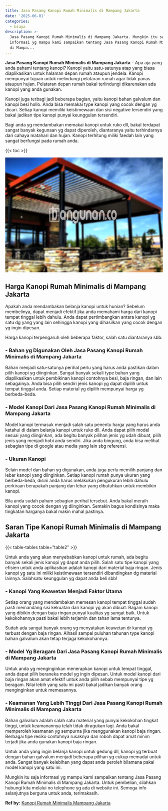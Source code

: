 ```yaml
---
title: Jasa Pasang Kanopi Rumah Minimalis di Mampang Jakarta
date: '2025-06-01'
categories:
  - biaya
description: >-
  Jasa Pasang Kanopi Rumah Minimalis di Mampang Jakarta. Mungkin itu saja
  informasi yg mampu kami sampaikan tentang Jasa Pasang Kanopi Rumah Minimalis
  di Mampa...
---
```


**Jasa Pasang Kanopi Rumah Minimalis di Mampang Jakarta** – Apa aja yang anda pahami tentang kanopi? Kanopi yaitu satu-satunya atap yang biasa diaplikasikan untuk halaman depan rumah ataupun jendela. Kanopi mempunyai tujuan untuk melindungi pelataran rumah agar tidak panas ataupun hujan. Pelataran depan rumah bakal terlindungi dikarenakan ada kanopi yang anda gunakan.

Kanopi juga terbagi jadi beberapa bagian, yaitu kanopi bahan galvalum dan kanopi besi hollo. Anda bisa memakai type kanopi yang cocok dengan yg dicari. Setiap kanopi memiliki keistimewaan dan sisi negative tersendiri yang bakal jadikan tipe kanopi punyai keunggulan tersendiri.

Bagi anda yg mendambakan memakai kanopi untuk ruko dll, bakal terdapat sangat banyak kegunaan yg dapat diperoleh, diantaranya yaitu terhindarnya dari cahaya matahari dan hujan. Kanopi terhitung miliki faedah lain yang sangat berfungsi pada rumah anda.

{{< toc >}}

![Jasa Pasang Kanopi Rumah Minimalis di Mampang Jakarta](/images/harga-kanopi-minimalis-12.png)

## Harga Kanopi Rumah Minimalis di Mampang Jakarta

Apakah anda mendambakan belanja kanopi untuk hunian? Sebelum membelinya, dapat menjadi efektif jika anda memahami harga dari kanopi tempat tinggal lebih dahulu. Anda dapat pertimbangkan antara kanopi yg satu dg yang yang lain sehingga kanopi yang dihasilkan yang cocok dengan yg ingin dipesan.

Harga kanopi terpengaruh oleh beberapa faktor, salah satu diantaranya sbb:

### \- Bahan yg Digunakan Oleh Jasa Pasang Kanopi Rumah Minimalis di Mampang Jakarta

Bahan menjadi satu-satunya perihal perlu yang harus anda pastikan dalam pilih kanopi yg diinginkan. Sangat banyak sekali type bahan yang diaplikasikan untuk pembikinan kanopi contohnya besi, baja ringan, dan lain sebagainya. Anda bisa pilih sendiri jenis kanopi yg dapat dipilih untuk tempat tinggal anda. Setiap material yg dipilih mempunyai harga yg berbeda-beda.

### \- Model Kanopi Dari Jasa Pasang Kanopi Rumah Minimalis di Mampang Jakarta

Model kanopi termasuk menjadi salah satu penentu harga yang harus anda ketahui di dalam belanja kanopi untuk ruko dll. Anda dapat pilih model sesuai yang diinginkan, ada begitu banyak pilihan jenis yg udah dibuat, pilih jenis yang menjadi hobi anda sendiri. Jika anda bingung, anda bisa melihat sebagian tipe di google atau media yang lain sbg referensi.

### \- Ukuran Kanopi

Selain model dan bahan yg digunakan, anda juga perlu memilih panjang dan lebar kanopi yang diinginkan. Setiap kanopi rumah punya ukuran yang berbeda-beda, disini anda harus melakukan pengukuran lebih dahulu perkiraan berapakah panjang dan lebar yang dibutuhkan untuk membikin kanopi.

Bila anda sudah paham sebagian perihal tersebut. Anda bakal meraih kanopi yang cocok dengan yg diinginkan. Semakin bagus kondisinya maka tingkatan harganya bakal makin mahal pastinya.

## Saran Tipe Kanopi Rumah Minimalis di Mampang Jakarta

{{< table-tables table="table2" >}}

Untuk anda yang akan menyebabkan kanopi untuk rumah, ada begitu banyak sekali jenis kanopi yg dapat anda pilih. Salah satu tipe kanopi yang efisien untuk anda aplikasikan adalah kanopi dari material baja ringan. Jenis kanopi yg satu ini miliki keistimewaan tersendiri dibandingkan dg material lainnya. Salahsatu keunggulan yg dapat anda beli sbb!

### \- Kanopi Yang Keawetan Menjadi Faktor Utama

Setiap orang yang mendambakan memesan kanopi tempat tinggal sudah pasti memandang sisi kekuatan dari kanopi yg akan dibuat. Ragam kanopi yang dibikin dengan baja ringan punyai kualitas yg sangat baik. Untuk kekokohannya pasti bakal lebih terjamin dan tahan lama tentunya.

Sudah ada sangat banyak orang yg menyatakan keawetan dr kanopi yg terbuat dengan baja ringan. Alhasil sampai puluhan tahunan type kanopi bahan galvalum akan tetap terjaga kekokohannya.

### \- Model Yg Beragam Dari Jasa Pasang Kanopi Rumah Minimalis di Mampang Jakarta

Untuk anda yg menginginkan menerapkan kanopi untuk tempat tinggal, anda dapat pilih beraneka model yg ingin dipesan. Untuk model kanopi dari baja ringan akan amat efektif untuk anda pilih sebab mempunyai tipe yg beragam. Nilai lebih yang satu ini pasti bakal jadikan banyak orang menginginkan untuk memesannya.

### \- Keamanan Yang Lebih Tinggi Dari Jasa Pasang Kanopi Rumah Minimalis di Mampang Jakarta

Bahan galvalum adalah salah satu material yang punyai kekokohan tingkat tinggi, untuk keamanannya telah tidak diragukan lagi. Anda bakal memperoleh keamanan yg sempurna jika menggunakan kanopi baja ringan. Berbagai tipe resiko contohnya rusaknya dan roboh dapat amat minim terjadi jika anda gunakan kanopi baja ringan.

Untuk anda yang ingin belanja kanopi untuk gedung dll, kanopi yg terbuat dengan bahan galvalum menjadi beberapa pilihan yg cukup memadai untuk anda. Sangat banyak kelebihan yang dapat anda peroleh bilamana pakai model kanopi yang satu ini.

Mungkin itu saja informasi yg mampu kami sampaikan tentang Jasa Pasang Kanopi Rumah Minimalis di Mampang Jakarta. Untuk pembelian, silahkan hubungi kita melalui no telephone yg ada di website ini. Semoga info selanjutnya berguna untuk anda, terimakasih.

**Ref by:**  [Kanopi Rumah Minimalis Mampang Jakarta](https://id.wikipedia.org/wiki/Kanopi)
